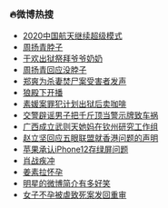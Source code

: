 ### :fire:微博热搜<br>
- <a href="https://s.weibo.com/weibo?q=%232020%E4%B8%AD%E5%9B%BD%E8%88%AA%E5%A4%A9%E7%BB%A7%E7%BB%AD%E8%B6%85%E7%BA%A7%E6%A8%A1%E5%BC%8F%23&Refer=new_time">2020中国航天继续超级模式</a><br>
- <a href="https://s.weibo.com/weibo?q=%E5%91%A8%E6%89%AC%E9%9D%92%E8%84%96%E5%AD%90&Refer=top">周扬青脖子</a><br>
- <a href="https://s.weibo.com/weibo?q=%23%E4%BA%8E%E6%AC%A2%E5%87%BA%E7%8B%B1%E7%A5%AD%E6%8B%9C%E7%88%B7%E7%88%B7%E5%A5%B6%E5%A5%B6%23&Refer=top">于欢出狱祭拜爷爷奶奶</a><br>
- <a href="https://s.weibo.com/weibo?q=%23%E5%91%A8%E6%89%AC%E9%9D%92%E5%9B%9E%E5%BA%94%E6%B2%A1%E8%84%96%E5%AD%90%23&Refer=top">周扬青回应没脖子</a><br>
- <a href="https://s.weibo.com/weibo?q=%23%E9%83%91%E7%88%BD%E4%B8%BA%E6%9D%80%E5%A6%BB%E7%84%9A%E5%B0%B8%E6%A1%88%E5%8F%97%E5%AE%B3%E8%80%85%E5%8F%91%E5%A3%B0%23&Refer=top">郑爽为杀妻焚尸案受害者发声</a><br>
- <a href="https://s.weibo.com/weibo?q=%23%E7%8B%BC%E6%AE%BF%E4%B8%8B%E5%BC%80%E6%92%AD%23&Refer=top">狼殿下开播</a><br>
- <a href="https://s.weibo.com/weibo?q=%23%E7%B4%A0%E5%AA%9B%E6%A1%88%E7%BD%AA%E7%8A%AF%E8%AE%A1%E5%88%92%E5%87%BA%E7%8B%B1%E5%90%8E%E5%8D%96%E5%92%96%E5%95%A1%23&Refer=top">素媛案罪犯计划出狱后卖咖啡</a><br>
- <a href="https://s.weibo.com/weibo?q=%23%E4%BA%A4%E8%AD%A6%E8%BE%9F%E8%B0%A3%E7%94%B7%E5%AD%90%E6%8A%8A%E5%8D%83%E6%96%A4%E9%A1%B6%E5%BD%93%E8%AD%A6%E7%A4%BA%E7%89%8C%E8%87%B4%E8%BD%A6%E7%A5%B8%23&Refer=top">交警辟谣男子把千斤顶当警示牌致车祸</a><br>
- <a href="https://s.weibo.com/weibo?q=%23%E5%B9%BF%E8%A5%BF%E6%88%90%E7%AB%8B%E6%AD%A6%E5%88%99%E5%A4%A9%E5%A5%B9%E5%A6%88%E5%9C%A8%E9%92%A6%E5%B7%9E%E7%A0%94%E7%A9%B6%E5%B7%A5%E4%BD%9C%E7%BB%84%23&Refer=top">广西成立武则天她妈在钦州研究工作组</a><br>
- <a href="https://s.weibo.com/weibo?q=%23%E8%B5%B5%E7%AB%8B%E5%9D%9A%E5%9B%9E%E5%BA%94%E4%BA%94%E7%9C%BC%E8%81%94%E7%9B%9F%E5%B0%B1%E9%A6%99%E6%B8%AF%E9%97%AE%E9%A2%98%E7%9A%84%E5%A3%B0%E6%98%8E%23&Refer=top">赵立坚回应五眼联盟就香港问题的声明</a><br>
- <a href="https://s.weibo.com/weibo?q=%23%E8%8B%B9%E6%9E%9C%E6%89%BF%E8%AE%A4iPhone12%E5%AD%98%E7%BB%BF%E5%B1%8F%E9%97%AE%E9%A2%98%23&Refer=top">苹果承认iPhone12存绿屏问题</a><br>
- <a href="https://s.weibo.com/weibo?q=%E8%82%96%E6%88%98%E7%96%BE%E5%86%B2&Refer=top">肖战疾冲</a><br>
- <a href="https://s.weibo.com/weibo?q=%E5%A7%9C%E7%B4%A0%E6%8B%89%E6%80%80%E5%AD%95&Refer=top">姜素拉怀孕</a><br>
- <a href="https://s.weibo.com/weibo?q=%23%E6%98%8E%E6%98%9F%E7%9A%84%E5%BE%AE%E5%8D%9A%E7%AE%80%E4%BB%8B%E6%9C%89%E5%A4%9A%E5%A5%BD%E7%AC%91%23&Refer=top">明星的微博简介有多好笑</a><br>
- <a href="https://s.weibo.com/weibo?q=%23%E5%A5%B3%E5%AD%90%E4%B8%8D%E5%AD%95%E8%A2%AB%E8%99%90%E8%87%B4%E6%AD%BB%E6%A1%88%E5%8F%91%E5%9B%9E%E9%87%8D%E5%AE%A1%23&Refer=top">女子不孕被虐致死案发回重审</a><br>
